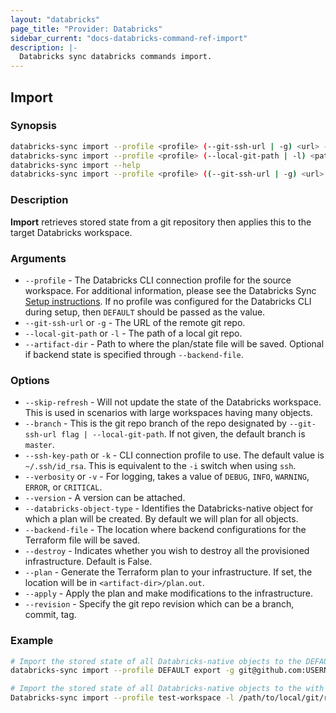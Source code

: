```yaml
---
layout: "databricks"
page_title: "Provider: Databricks"
sidebar_current: "docs-databricks-command-ref-import"
description: |-
  Databricks sync databricks commands import.
---
```


## Import

### Synopsis

```bash
databricks-sync import --profile <profile> (--git-ssh-url | -g) <url> --artifact-dir <path>
databricks-sync import --profile <profile> (--local-git-path | -l) <path> --artifact-dir <path>
databricks-sync import --help
databricks-sync import --profile <profile> ((--git-ssh-url | -g) <url> | (--local-git-path | -l) <path>) --artifact-dir <path> [--skip-refresh] [--branch <branch name> default: master] [(--ssh-key-path | -k) <path> default: ~/.ssh/id_rsa] [(--verbosity | -v) <level>] [--version <version>] [--databricks-object-type <object-type>] [--backend-file <path>] [--destroy] [--plan] [--apply] [--revision <branch | commit | tag>]

```

### Description

**Import** retrieves stored state from a git repository then applies this to the target Databricks workspace.

### Arguments

* `--profile` - The Databricks CLI connection profile for the  source workspace. For additional information, please see the Databricks Sync [Setup instructions](https://github.com/databrickslabs/databricks-sync/blob/master/docs/setup.md). If no profile was configured for the Databricks CLI during setup, then `DEFAULT` should be passed as the value.
* `--git-ssh-url` or `-g` - The URL of the remote git repo.
* `--local-git-path` or `-l` - The path of a local git repo.
* `--artifact-dir` - Path to where the plan/state file will be saved. Optional if backend state is specified through `--backend-file`.

### Options

* `--skip-refresh` - Will not update the state of the Databricks workspace. This is used in scenarios with large workspaces having many objects.
* `--branch` - This is the git repo branch of the repo designated by `--git-ssh-url flag | --local-git-path`. If not given, the default branch is `master`.
* `--ssh-key-path` or `-k` - CLI connection profile to use. The default value is `~/.ssh/id_rsa`. This is equivalent to the `-i` switch when using `ssh`.
* `--verbosity` or `-v` - For logging, takes a value of `DEBUG`, `INFO`, `WARNING`, `ERROR`, or `CRITICAL`.
* `--version` - A version can be attached.
* `--databricks-object-type` - Identifies the Databricks-native object for which a plan will be created. By default we will plan for all objects.
* `--backend-file` - The location where backend configurations for the Terraform file will be saved.
* `--destroy` - Indicates whether you wish to destroy all the provisioned infrastructure. Default is False.
* `--plan` - Generate the Terraform plan to your infrastructure.  If set, the location will be in `<artifact-dir>/plan.out`.
* `--apply` - Apply the plan and make modifications to the infrastructure.
* `--revision` - Specify the git repo revision which can be a branch, commit, tag.

### Example

```bash
# Import the stored state of all Databricks-native objects to the DEFAULT profile from the master branch of a remote GitHub repository
databricks-sync import --profile DEFAULT export -g git@github.com:USERNAME/REPOSITORY.git

# Import the stored state of all Databricks-native objects to the with test-workspace profile from a local repository on feature-213 branch
Databricks-sync import --profile test-workspace -l /path/to/local/git/repo --branch feature-213

```

